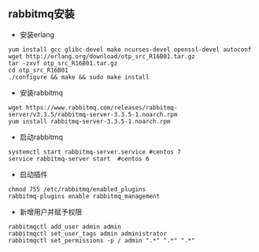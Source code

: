 ## rabbitmq安装

* 安装erlang  

```
yum install gcc glibc-devel make ncurses-devel openssl-devel autoconf
wget http://erlang.org/download/otp_src_R16B01.tar.gz
tar -zxvf otp_src_R16B01.tar.gz
cd otp_src_R16B01
./configure && make && sudo make install
```

* 安装rabbitmq

```
wget https://www.rabbitmq.com/releases/rabbitmq-server/v3.3.5/rabbitmq-server-3.3.5-1.noarch.rpm
yum install rabbitmq-server-3.3.5-1.noarch.rpm
```

* 启动rabbitmq

```
systemctl start rabbitmq-server.service #centos 7
service rabbitmq-server start  #centos 6
```

* 启动插件

```
chmod 755 /etc/rabbitmq/enabled_plugins
rabbitmq-plugins enable rabbitmq_management
```

* 新增用户并赋予权限

```
rabbitmqctl add_user admin admin
rabbitmqctl set_user_tags admin administrator
rabbitmqctl set_permissions -p / admin ".*" ".*" ".*"
```

